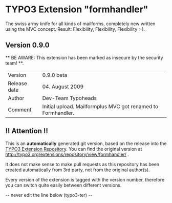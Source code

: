 # TYPO3 Extension "formhandler"
The swiss army knife for all kinds of mailforms, completely new written using the MVC concept. Result: Flexibility, Flexibility, Flexibility  :-).

## Version 0.9.0
** BE AWARE: This extension has been marked as insecure by the security team! **.



<table>
	<tr><td>Version</td><td>0.9.0 beta</td></tr>
	<tr><td>Release date</td><td>04. August 2009</td></tr>
	<tr><td>Author</td><td>Dev-Team Typoheads</td></tr>
	<tr><td>Comment</td><td>Initial upload.
Mailformplus MVC got renamed to Formhandler.</td></tr>
</table>

## !! Attention !!
This is an **automatically** generated git version, based on the release into the [TYPO3 Extension Repository](http://www.typo3.org/extensions/).
You can find the original version at http://typo3.org/extensions/repository/view/formhandler/ .

It does not make sense to make pull requests as this repository has been created automatically from 3rd party, not from the original author(s).

Every version of the extension is tagged with the version number, therefore you can switch quite easily between different versions.


-- never edit the line below (typo3-ter) --